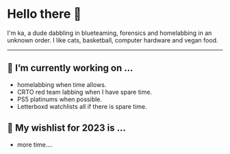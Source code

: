 # Hello there 👋

I'm ka, a dude dabbling in blueteaming, forensics and homelabbing in an unknown order. I like cats, basketball, computer hardware and vegan food.

---

## 🔭 I’m currently working on ...

* homelabbing when time allows.
* CRTO red team labbing when I have spare time.
* PS5 platinums when possible.
* Letterboxd watchlists all if there is spare time.

## 🔭 My wishlist for 2023 is ...
* more time....


<!--
**this page** is a ✨ _special_ ✨ repository because its `README.md` (this file) appears on your GitHub profile.

Here are some ideas to get you started:

- 🔭 I’m currently working on ...
- 🌱 I’m currently learning ...
- 👯 I’m looking to collaborate on ...
- 🤔 I’m looking for help with ...
- 💬 Ask me about ...
- 📫 How to reach me: ...
- 😄 Pronouns: ...
- ⚡ Fun fact: ...
-->